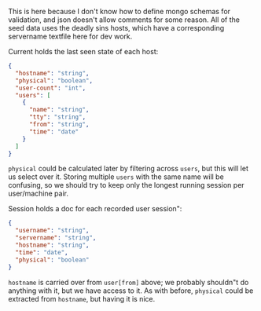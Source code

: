 This is here because I don't know how to define mongo schemas for validation,
and json doesn't allow comments for some reason.
All of the seed data uses the deadly sins hosts, which have a corresponding
servername textfile here for dev work.

Current holds the last seen state of each host:
```json
{
  "hostname": "string",
  "physical": "boolean",
  "user-count": "int",
  "users": [
    {
      "name": "string",
      "tty": "string",
      "from": "string",
      "time": "date"
    }
  ]
}
```
`physical` could be calculated later by filtering across `users`, but this
will let us select over it.
Storing multiple `users` with the same name will be confusing, so we should
try to keep only the longest running session per user/machine pair.


Session holds a doc for each recorded user session":
```json
{
  "username": "string",
  "servername": "string",
  "hostname": "string",
  "time": "date",
  "physical": "boolean"
}
```
`hostname` is carried over from `user[from]` above; we probably shouldn"t do
anything with it, but we have access to it.
As with before, `physical` could be extracted from `hostname`, but having it is nice.
